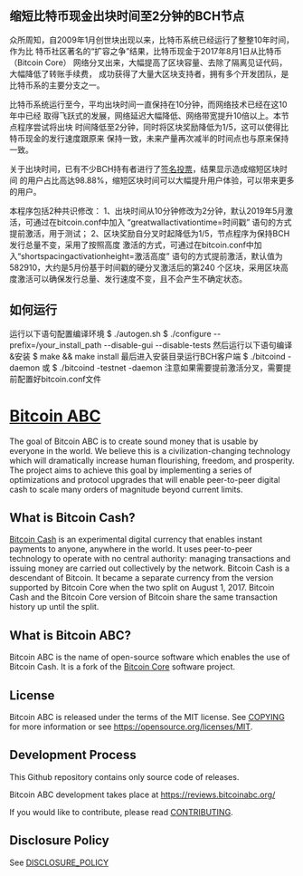 缩短比特币现金出块时间至2分钟的BCH节点
---------------------

众所周知，自2009年1月创世块出现以来，比特币系统已经运行了整整10年时间，作为比
特币社区著名的“扩容之争”结果，比特币现金于2017年8月1日从比特币（Bitcoin Core）
网络分叉出来，大幅提高了区块容量、去除了隔离见证代码，大幅降低了转账手续费，
成功获得了大量大区块支持者，拥有多个开发团队，是比特币系的主要分支之一。

比特币系统运行至今，平均出块时间一直保持在10分钟，而网络技术已经在这10年中已经
取得飞跃式的发展，网络延迟大幅降低、网络带宽提升10倍以上。本节点程序尝试将出块
时间降低至2分钟，同时将区块奖励降低为1/5，这可以使得比特币现金的发行速度跟原来
保持一致，未来产量再次减半的时间点也与原来保持一致。

关于出块时间，已有不少BCH持有者进行了[签名投票](http://votes.cash/)，结果显示造成缩短区块时间
的用户占比高达98.88%，缩短区块时间可以大幅提升用户体验，可以带来更多的用户。

本程序包括2种共识修改：
1、出块时间从10分钟修改为2分钟，默认2019年5月激活，可通过在bitcoin.conf中加入
“greatwallactivationtime=时间戳” 语句的方式提前激活，用于测试；
2、区块奖励自分叉时起降低为1/5，节点程序为保持BCH发行总量不变，采用了按照高度
激活的方式，可通过在bitcoin.conf中加入“shortspacingactivationheight=激活高度”
语句的方式提前激活，默认值为582910，大约是5月份基于时间戳的硬分叉激活后的第240
个区块，采用区块高度激活可以确保发行总量、发行速度不变，且不会产生不确定状态。

如何运行
---------------------
运行以下语句配置编译环境
$ ./autogen.sh
$ ./configure --prefix=/your_install_path --disable-gui --disable-tests
然后运行以下语句编译&安装
$ make && make install
最后进入安装目录运行BCH客户端
$ ./bitcoind -daemon
或
$ ./bitcoind -testnet -daemon
注意如果需要提前激活分叉，需要提前配置好bitcoin.conf文件

[Bitcoin ABC](https://www.bitcoinabc.org)
===========

The goal of Bitcoin ABC is to create sound money that is usable by everyone in
the world. We believe this is a civilization-changing technology which will
dramatically increase human flourishing, freedom, and prosperity. The project
aims to achieve this goal by implementing a series of optimizations and
protocol upgrades that will enable peer-to-peer digital cash to scale many
orders of magnitude beyond current limits.

What is Bitcoin Cash?
---------------------

[Bitcoin Cash](https://www.bitcoincash.org/) is an experimental digital
currency that enables instant payments to anyone, anywhere in the world. It
uses peer-to-peer technology to operate with no central authority: managing
transactions and issuing money are carried out collectively by the network.
Bitcoin Cash is a descendant of Bitcoin. It became a separate currency from
the version supported by Bitcoin Core when the two split on August 1, 2017.
Bitcoin Cash and the Bitcoin Core version of Bitcoin share the same
transaction history up until the split.

What is Bitcoin ABC?
--------------------

Bitcoin ABC is the name of open-source software which enables the use of
Bitcoin Cash. It is a fork of the [Bitcoin Core](https://bitcoincore.org)
software project.

License
-------

Bitcoin ABC is released under the terms of the MIT license. See
[COPYING](COPYING) for more information or see
https://opensource.org/licenses/MIT.

Development Process
-------------------

This Github repository contains only source code of releases.

Bitcoin ABC development takes place at https://reviews.bitcoinabc.org/

If you would like to contribute, please read [CONTRIBUTING](CONTRIBUTING.md).

Disclosure Policy
-----------------

See [DISCLOSURE_POLICY](DISCLOSURE_POLICY.md)
